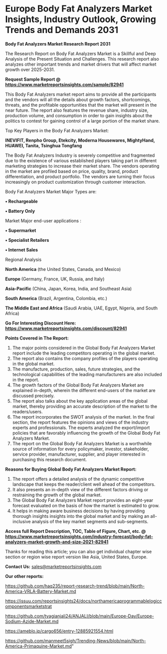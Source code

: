 # Europe Body Fat Analyzers Market Insights, Industry Outlook, Growing Trends and Demands 2031

<strong>Body Fat Analyzers Market Research Report 2031</strong>

The Research Report on Body Fat Analyzers Market is a Skillful and Deep Analysis of the Present Situation and Challenges. This research report also analyzes other important trends and market drivers that will affect market growth over 2025-2031.

<strong>Request Sample Report @ <a href=https://www.marketreportsinsights.com/sample/82941>https://www.marketreportsinsights.com/sample/82941</a></strong>

This Body Fat Analyzers market report aims to provide all the participants and the vendors will all the details about growth factors, shortcomings, threats, and the profitable opportunities that the market will present in the near future. The report also features the revenue share, industry size, production volume, and consumption in order to gain insights about the politics to contest for gaining control of a large portion of the market share.

Top Key Players in the Body Fat Analyzers Market:

<strong>INEVIFIT, Renpho Group, Etekcity, Moderna Housewares, MightyHand, HUAWEI, Tanita, Tsinghua Tongfang</strong>

The Body Fat Analyzers Industry is severely competitive and fragmented due to the existence of various established players taking part in different marketing strategies to increase their market share. The vendors operating in the market are profiled based on price, quality, brand, product differentiation, and product portfolio. The vendors are turning their focus increasingly on product customization through customer interaction.

Body Fat Analyzers Market Major Types are:

<strong>• Rechargeable

• Battery Only</strong>

Market Major end-user applications :

<strong>• Supermarket

• Specialist Retailers

• Internet Sales</strong>

Regional Analysis

</u><strong><b>North America</b></strong> (the United States, Canada, and Mexico)

<strong><b>Europe </b></strong>(Germany, France, UK, Russia, and Italy)

<strong><b>Asia-Pacific</b></strong> (China, Japan, Korea, India, and Southeast Asia)

<strong><b>South America</b></strong> (Brazil, Argentina, Colombia, etc.)

<strong><b>The Middle East and Africa</b></strong> (Saudi Arabia, UAE, Egypt, Nigeria, and South Africa)

<strong>Go For Interesting Discount Here: <a href=https://www.marketreportsinsights.com/discount/82941>https://www.marketreportsinsights.com/discount/82941</a></strong>

<strong>Points Covered in The Report:</strong>
<ol>
  <li>The major points considered in the Global Body Fat Analyzers Market report include the leading competitors operating in the global market.</li>
  <li>The report also contains the company profiles of the players operating in the global market.</li>
  <li>The manufacture, production, sales, future strategies, and the technological capabilities of the leading manufacturers are also included in the report.</li>
  <li>The growth factors of the Global Body Fat Analyzers Market are explained in-depth, wherein the different end-users of the market are discussed precisely.</li>
  <li>The report also talks about the key application areas of the global market, thereby providing an accurate description of the market to the readers/users.</li>
  <li>The report incorporates the SWOT analysis of the market. In the final section, the report features the opinions and views of the industry experts and professionals. The experts analyzed the export/import policies that are favorably influencing the growth of the Global Body Fat Analyzers Market.</li>
  <li>The report on the Global Body Fat Analyzers Market is a worthwhile source of information for every policymaker, investor, stakeholder, service provider, manufacturer, supplier, and player interested in purchasing this research document.</li>
</ol>
<strong>Reasons for Buying Global Body Fat Analyzers Market Report:</strong>

<ol>
  <li>The report offers a detailed analysis of the dynamic competitive landscape that keeps the reader/client well ahead of the competitors.</li>
  <li>It also presents an in-depth view of the different factors driving or restraining the growth of the global market.</li>
  <li>The Global Body Fat Analyzers Market report provides an eight-year forecast evaluated on the basis of how the market is estimated to grow.</li>
  <li>It helps in making aware business decisions by having providing thorough insights insights into the global market and by making an all-inclusive analysis of the key market segments and sub-segments.</li>
</ol>
<strong>Access full Report Description, TOC, Table of Figure, Chart, etc. @ <a href=https://www.marketreportsinsights.com/industry-forecast/body-fat-analyzers-market-growth-and-size-2021-82941>https://www.marketreportsinsights.com/industry-forecast/body-fat-analyzers-market-growth-and-size-2021-82941</a></strong>


Thanks for reading this article; you can also get individual chapter wise section or region wise report version like Asia, United States, Europe.

<strong>Contact Us:</strong>
sales@marketreportsinsights.com

<strong>Our other reports:</strong>

<a href=https://github.com/haq235/report-research-trend/blob/main/North-America-VRLA-Battery-Market.md>https://github.com/haq235/report-research-trend/blob/main/North-America-VRLA-Battery-Market.md</a>

<a href=https://issuu.com/reportsinsights24/docs/northamericaprogrammablelogiccomponentsmarketstrat>https://issuu.com/reportsinsights24/docs/northamericaprogrammablelogiccomponentsmarketstrat</a>

<a href=https://github.com/tyagianjali24/ANJALI/blob/main/Europe-Day/Europe-Sodium-Azide-Market.md>https://github.com/tyagianjali24/ANJALI/blob/main/Europe-Day/Europe-Sodium-Azide-Market.md</a>

<a href=https://ameblo.jp/cargo656/entry-12885921554.html>https://ameblo.jp/cargo656/entry-12885921554.html</a>

<a href=https://github.com/manmeet5sigh/Trending-News/blob/main/North-America-Primaquine-Market.md>https://github.com/manmeet5sigh/Trending-News/blob/main/North-America-Primaquine-Market.md</a>"
